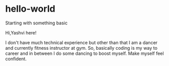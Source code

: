 # hello-world
Starting with something basic

Hi,Yashvi here!

I don't have much technical experience but other than that I am a dancer and currently fitness instructor at gym. So, basically coding is my way to career and in between I do some dancing to boost myself. Make myself feel confident.

